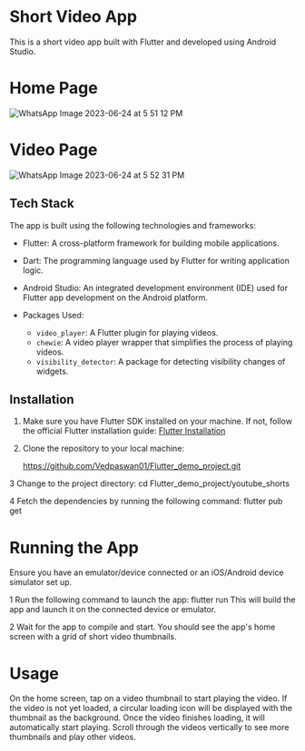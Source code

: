 # Short Video App

This is a short video app built with Flutter and developed using Android Studio.
# Home Page
![WhatsApp Image 2023-06-24 at 5 51 12 PM](https://github.com/Vedpaswan01/Flutter_demo_project/assets/105913917/c7f4ead1-383c-4393-8e56-6b0c76e76c95)


# Video Page
![WhatsApp Image 2023-06-24 at 5 52 31 PM](https://github.com/Vedpaswan01/Flutter_demo_project/assets/105913917/3ce35616-d578-40e5-8b36-ea972e0611ef)




## Tech Stack

The app is built using the following technologies and frameworks:

- Flutter: A cross-platform framework for building mobile applications.

- Dart: The programming language used by Flutter for writing application logic.

- Android Studio: An integrated development environment (IDE) used for Flutter app development on the Android platform.

- Packages Used:
  - `video_player`: A Flutter plugin for playing videos.
  - `chewie`: A video player wrapper that simplifies the process of playing videos.
  - `visibility_detector`: A package for detecting visibility changes of widgets.
  
## Installation

1. Make sure you have Flutter SDK installed on your machine. If not, follow the official Flutter installation guide: [Flutter Installation](https://flutter.dev/docs/get-started/install)

2. Clone the repository to your local machine:

   https://github.com/Vedpaswan01/Flutter_demo_project.git

3 Change to the project directory:  cd Flutter_demo_project/youtube_shorts  

4 Fetch the dependencies by running the following command: flutter pub get

# Running the App
Ensure you have an emulator/device connected or an iOS/Android device simulator set up.

1 Run the following command to launch the app: flutter run
This will build the app and launch it on the connected device or emulator.

2 Wait for the app to compile and start. You should see the app's home screen with a grid of short video thumbnails.

# Usage
On the home screen, tap on a video thumbnail to start playing the video.
If the video is not yet loaded, a circular loading icon will be displayed with the thumbnail as the background.
Once the video finishes loading, it will automatically start playing.
Scroll through the videos vertically to see more thumbnails and play other videos.


